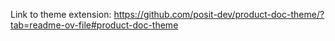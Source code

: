 Link to theme extension: https://github.com/posit-dev/product-doc-theme/?tab=readme-ov-file#product-doc-theme
